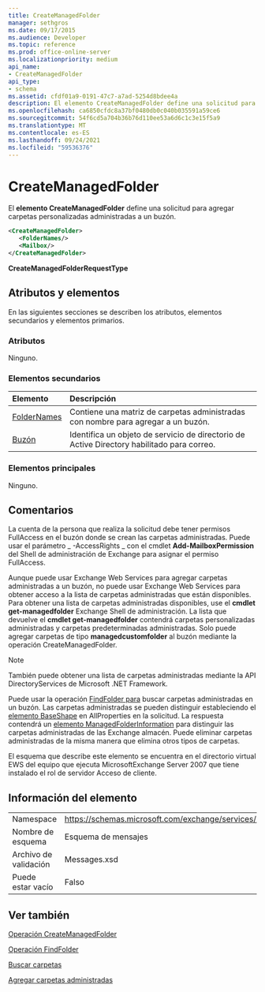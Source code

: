 ```yaml
---
title: CreateManagedFolder
manager: sethgros
ms.date: 09/17/2015
ms.audience: Developer
ms.topic: reference
ms.prod: office-online-server
ms.localizationpriority: medium
api_name:
- CreateManagedFolder
api_type:
- schema
ms.assetid: cfdf01a9-0191-47c7-a7ad-5254d8bdee4a
description: El elemento CreateManagedFolder define una solicitud para agregar carpetas personalizadas administradas a un buzón.
ms.openlocfilehash: ca6850cfdc8a37bf0480db0c040b035591a59ce6
ms.sourcegitcommit: 54f6cd5a704b36b76d110ee53a6d6c1c3e15f5a9
ms.translationtype: MT
ms.contentlocale: es-ES
ms.lasthandoff: 09/24/2021
ms.locfileid: "59536376"
---
```

# <a name="createmanagedfolder"></a>CreateManagedFolder

El **elemento CreateManagedFolder** define una solicitud para agregar carpetas personalizadas administradas a un buzón. 
  
```xml
<CreateManagedFolder>
   <FolderNames/>
   <Mailbox/>
</CreateManagedFolder>
```

 **CreateManagedFolderRequestType**
## <a name="attributes-and-elements"></a>Atributos y elementos

En las siguientes secciones se describen los atributos, elementos secundarios y elementos primarios.
  
### <a name="attributes"></a>Atributos

Ninguno.
  
### <a name="child-elements"></a>Elementos secundarios

|**Elemento**|**Descripción**|
|:-----|:-----|
|[FolderNames](foldernames.md) <br/> |Contiene una matriz de carpetas administradas con nombre para agregar a un buzón.  <br/> |
|[Buzón](mailbox.md) <br/> |Identifica un objeto de servicio de directorio de Active Directory habilitado para correo.  <br/> |
   
### <a name="parent-elements"></a>Elementos principales

Ninguno.
  
## <a name="remarks"></a>Comentarios

La cuenta de la persona que realiza la solicitud debe tener permisos FullAccess en el buzón donde se crean las carpetas administradas. Puede usar el parámetro _ -AccessRights _ con el cmdlet **Add-MailboxPermission** del Shell de administración de Exchange para asignar el permiso FullAccess. 
  
Aunque puede usar Exchange Web Services para agregar carpetas administradas a un buzón, no puede usar Exchange Web Services para obtener acceso a la lista de carpetas administradas que están disponibles. Para obtener una lista de carpetas administradas disponibles, use el **cmdlet get-managedfolder** Exchange Shell de administración. La lista que devuelve el **cmdlet get-managedfolder** contendrá carpetas personalizadas administradas y carpetas predeterminadas administradas. Solo puede agregar carpetas de tipo **managedcustomfolder** al buzón mediante la operación CreateManagedFolder. 
  
> [!NOTE]
> También puede obtener una lista de carpetas administradas mediante la API DirectoryServices de Microsoft .NET Framework. 
  
Puede usar la operación [FindFolder para](findfolder-operation.md) buscar carpetas administradas en un buzón. Las carpetas administradas se pueden distinguir estableciendo el [elemento BaseShape](baseshape.md) en AllProperties en la solicitud. La respuesta contendrá un [elemento ManagedFolderInformation](managedfolderinformation.md) para distinguir las carpetas administradas de las Exchange almacén. Puede eliminar carpetas administradas de la misma manera que elimina otros tipos de carpetas. 
  
El esquema que describe este elemento se encuentra en el directorio virtual EWS del equipo que ejecuta MicrosoftExchange Server 2007 que tiene instalado el rol de servidor Acceso de cliente.
  
## <a name="element-information"></a>Información del elemento

|||
|:-----|:-----|
|Namespace  <br/> |https://schemas.microsoft.com/exchange/services/2006/messages  <br/> |
|Nombre de esquema  <br/> |Esquema de mensajes  <br/> |
|Archivo de validación  <br/> |Messages.xsd  <br/> |
|Puede estar vacío  <br/> |Falso  <br/> |
   
## <a name="see-also"></a>Ver también



[Operación CreateManagedFolder](createmanagedfolder-operation.md)
  
[Operación FindFolder](findfolder-operation.md)


[Buscar carpetas](https://msdn.microsoft.com/library/9124d868-017a-43f0-b915-5c0082cacec9%28Office.15%29.aspx)
  
[Agregar carpetas administradas](https://msdn.microsoft.com/library/846658c6-7043-40fb-8439-19f97c2a967f%28Office.15%29.aspx)

